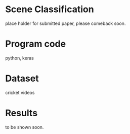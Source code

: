# Scene Classification
place holder for submitted paper, please comeback soon.

# Program code
python, keras
# Dataset
cricket videos 
# Results
to be shown soon.

